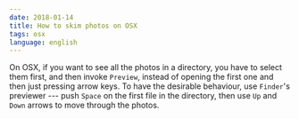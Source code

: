 ```yaml
---
date: 2018-01-14
title: How to skim photos on OSX
tags: osx
language: english
---
```


On OSX, if you want to see all the photos in a directory, you have to select
them first, and then invoke `Preview`, instead of opening the first one and then
just pressing arrow keys. To have the desirable behaviour, use `Finder`'s
previewer --- push `Space` on the first file in the directory, then use `Up` and
`Down` arrows to move through the photos.
